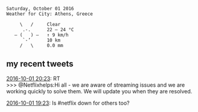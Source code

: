 ```
Saturday, October 01 2016
Weather for City: Athens, Greece

     \   /     Clear
      .-.      22 – 24 °C     
   ― (   ) ―   ↑ 9 km/h       
      `-’      10 km          
     /   \     0.0 mm         
```


## my recent tweets

[2016-10-01 20:23](https://twitter.com/vrypan/status/782315127450263552): RT   
\>\>\> @Netflixhelps:Hi all - we are aware of streaming issues and we are working quickly to solve them. We will update you when they are resolved.

[2016-10-01 19:23](https://twitter.com/vrypan/status/782300021341450242): Is #netflix down for others too?

